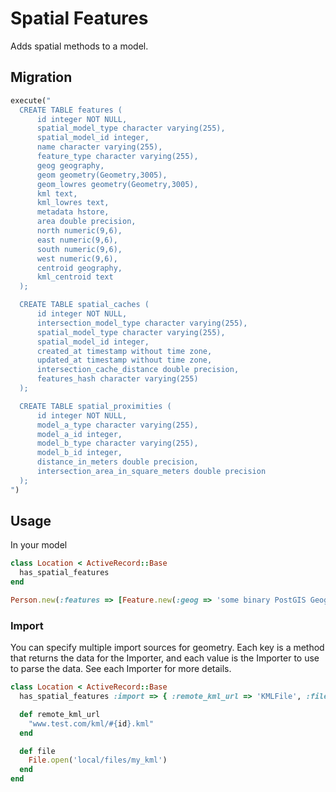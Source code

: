 # Spatial Features

Adds spatial methods to a model.

## Migration
```ruby
execute("
  CREATE TABLE features (
      id integer NOT NULL,
      spatial_model_type character varying(255),
      spatial_model_id integer,
      name character varying(255),
      feature_type character varying(255),
      geog geography,
      geom geometry(Geometry,3005),
      geom_lowres geometry(Geometry,3005),
      kml text,
      kml_lowres text,
      metadata hstore,
      area double precision,
      north numeric(9,6),
      east numeric(9,6),
      south numeric(9,6),
      west numeric(9,6),
      centroid geography,
      kml_centroid text
  );

  CREATE TABLE spatial_caches (
      id integer NOT NULL,
      intersection_model_type character varying(255),
      spatial_model_type character varying(255),
      spatial_model_id integer,
      created_at timestamp without time zone,
      updated_at timestamp without time zone,
      intersection_cache_distance double precision,
      features_hash character varying(255)
  );

  CREATE TABLE spatial_proximities (
      id integer NOT NULL,
      model_a_type character varying(255),
      model_a_id integer,
      model_b_type character varying(255),
      model_b_id integer,
      distance_in_meters double precision,
      intersection_area_in_square_meters double precision
  );
")
```

## Usage

In your model

```ruby
class Location < ActiveRecord::Base
  has_spatial_features
end

Person.new(:features => [Feature.new(:geog => 'some binary PostGIS Geography string')])
```

### Import

You can specify multiple import sources for geometry. Each key is a method that returns the data for the Importer, and
each value is the Importer to use to parse the data. See each Importer for more details.
```ruby
class Location < ActiveRecord::Base
  has_spatial_features :import => { :remote_kml_url => 'KMLFile', :file => 'File' }

  def remote_kml_url
    "www.test.com/kml/#{id}.kml"
  end

  def file
    File.open('local/files/my_kml')
  end
end
```
